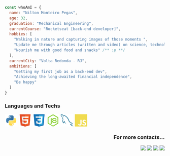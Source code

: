 ```javascript
const whoAmI = {
  name: "Nilton Monteiro Pegas",
  age: 32,
  graduation: "Mechanical Engineering",
  currentCourse: "Rocketseat [back-end developer]",
  hobbies: [
    "Walking in nature and capturing images of those moments ",
    "Update me through articles (written and video) on science, technology and politics",
    "Nourish me with good food and snacks" /** :p **/
  ],
  currentCity: "Volta Redonda - RJ",
  ambitions: [
    "Getting my first job as a back-end dev",
    "Achieving the long-awaited financial independence",
    "Be happy"
  ]
}
```
<div>
  <h3>Languages and Techs</h3>
    <img align="center" alt="iconPython" height="40" width="40" src="https://raw.githubusercontent.com/devicons/devicon/master/icons/python/python-original.svg">
    <img align="center" alt="iconHTML" height="40" width="40" src="https://raw.githubusercontent.com/devicons/devicon/master/icons/html5/html5-original.svg">
    <img align="center" alt="iconCSS" height="40" width="40" src="https://raw.githubusercontent.com/devicons/devicon/master/icons/css3/css3-original.svg">
    <img align="center" alt="iconNode" height="40" width="40" src="https://raw.githubusercontent.com/devicons/devicon/master/icons/nodejs/nodejs-original.svg">
    <img align="center" alt="iconMYSQL" height="40" width="40" src="https://raw.githubusercontent.com/devicons/devicon/master/icons/mysql/mysql-original.svg">
    <img align="center" alt="iconJAVASCRIPT" height="40" width="40" src="https://raw.githubusercontent.com/devicons/devicon/master/icons/javascript/javascript-plain.svg">
</div>

<div align="right">
  <h3>For more contacts...</h3>
     <a href = "mailto:niltonpegas@id.uff.br"><img src="https://img.shields.io/badge/-Gmail-%23333?style=for-the-badge&logo=gmail&logoColor=white" target="_blank"></a>
    <a href="https://instagram.com/niltonpegass" target="_blank"><img src="https://img.shields.io/badge/-Instagram-%23E4405F?style=for-the-badge&logo=instagram&logoColor=white" target="_blank"></a>
    <a href="https://www.linkedin.com/in/niltonpegass" target="_blank"><img src="https://img.shields.io/badge/-LinkedIn-%230077B5?style=for-the-badge&logo=linkedin&logoColor=white" target="_blank"></a>
    <a href="https://app.rocketseat.com.br/me/niltonpegass" target="_blank"><img src="https://img.shields.io/badge/-Rocketseat-blueviolet?style=for-the-badge" target="_blank"></a>
</div>
